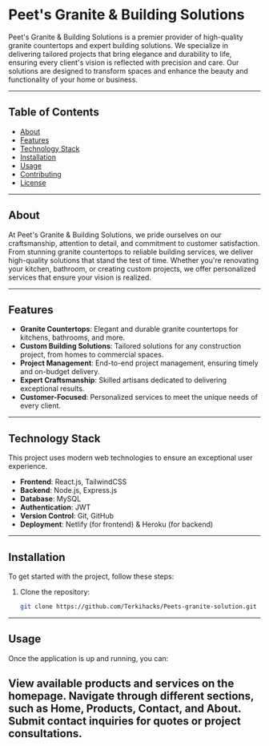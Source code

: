 # Peet's Granite & Building Solutions

Peet's Granite & Building Solutions is a premier provider of high-quality granite countertops and expert building solutions. We specialize in delivering tailored projects that bring elegance and durability to life, ensuring every client's vision is reflected with precision and care. Our solutions are designed to transform spaces and enhance the beauty and functionality of your home or business.

---

## Table of Contents

- [About](#about)
- [Features](#features)
- [Technology Stack](#technology-stack)
- [Installation](#installation)
- [Usage](#usage)
- [Contributing](#contributing)
- [License](#license)

---

## About

At Peet's Granite & Building Solutions, we pride ourselves on our craftsmanship, attention to detail, and commitment to customer satisfaction. From stunning granite countertops to reliable building services, we deliver high-quality solutions that stand the test of time. Whether you're renovating your kitchen, bathroom, or creating custom projects, we offer personalized services that ensure your vision is realized.

---

## Features

- **Granite Countertops**: Elegant and durable granite countertops for kitchens, bathrooms, and more.
- **Custom Building Solutions**: Tailored solutions for any construction project, from homes to commercial spaces.
- **Project Management**: End-to-end project management, ensuring timely and on-budget delivery.
- **Expert Craftsmanship**: Skilled artisans dedicated to delivering exceptional results.
- **Customer-Focused**: Personalized services to meet the unique needs of every client.

---

## Technology Stack

This project uses modern web technologies to ensure an exceptional user experience.

- **Frontend**: React.js, TailwindCSS
- **Backend**: Node.js, Express.js
- **Database**: MySQL
- **Authentication**: JWT
- **Version Control**: Git, GitHub
- **Deployment**: Netlify (for frontend) & Heroku (for backend)

---

## Installation

To get started with the project, follow these steps:

1. Clone the repository:
   ```bash
   git clone https://github.com/Terkihacks/Peets-granite-solution.git
---
## Usage
Once the application is up and running, you can:

View available products and services on the homepage.
Navigate through different sections, such as Home, Products, Contact, and About.
Submit contact inquiries for quotes or project consultations.
---

